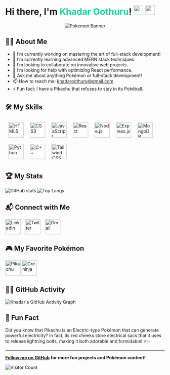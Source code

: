 # Hi there, I'm <span id="name" style="color: #1dd1a1;">Khadar Oothuru</span>! <img src="https://img.icons8.com/color/48/pikachu-pokemon.png" width="30" height="30" /> <img src="https://img.icons8.com/color/48/greninja.png" width="30" height="30" />

<div align="center">
    <img src="https://i.pinimg.com/originals/84/73/30/8473305740daf36cbbb6b2bba9257b83.gif" alt="Pokemon Banner"/>
</div>

## 🧑‍💻 About Me

- 🔭 I’m currently working on mastering the art of full-stack development!
- 🌱 I’m currently learning advanced MERN stack techniques.
- 👯 I’m looking to collaborate on innovative web projects.
- 🤔 I’m looking for help with optimizing React performance.
- 💬 Ask me about anything Pokémon or full-stack development!
- 📫 How to reach me: [khadaroothuru@gmail.com](mailto:khadaroothuru@gmail.com)
- ⚡ Fun fact: I have a Pikachu that refuses to stay in its Pokéball.

## 🛠️ My Skills

<div style="display: flex; flex-wrap: wrap;">
    <img src="https://cdn.iconscout.com/icon/free/png-256/html5-10-569380.png" alt="HTML5" width="48" height="48" style="margin: 10px;">
    <img src="https://cdn.iconscout.com/icon/free/png-256/css3-11-1175239.png" alt="CSS3" width="48" height="48" style="margin: 10px;">
    <img src="https://cdn.iconscout.com/icon/free/png-256/javascript-24-1174950.png" alt="JavaScript" width="48" height="48" style="margin: 10px;">
    <img src="https://cdn.iconscout.com/icon/free/png-256/react-1-282599.png" alt="React" width="48" height="48" style="margin: 10px;">
    <img src="https://cdn.iconscout.com/icon/free/png-256/node-js-1-1174935.png" alt="Node.js" width="48" height="48" style="margin: 10px;">
    <img src="https://cdn.iconscout.com/icon/free/png-256/express-4-1175029.png" alt="Express.js" width="48" height="48" style="margin: 10px;">
    <img src="https://cdn.iconscout.com/icon/free/png-256/mongodb-3-1175138.png" alt="MongoDB" width="48" height="48" style="margin: 10px;">
    <img src="https://cdn.iconscout.com/icon/free/png-256/python-21-569326.png" alt="Python" width="48" height="48" style="margin: 10px;">
    <img src="https://cdn.iconscout.com/icon/free/png-256/c-programming-569564.png" alt="C++" width="48" height="48" style="margin: 10px;">
    <img src="https://cdn.iconscout.com/icon/free/png-256/tailwind-css-1-1175259.png" alt="Tailwind CSS" width="48" height="48" style="margin: 10px;">
</div>

## 🏆 My Stats

![GitHub stats](https://github-readme-stats.vercel.app/api?username=khadar-oothuru&show_icons=true&theme=tokyonight)
![Top Langs](https://github-readme-stats.vercel.app/api/top-langs/?username=khadar-oothuru&layout=compact&theme=tokyonight)

## 📬 Connect with Me

<div style="display: flex; gap: 15px;">
    <a href="https://www.linkedin.com/in/khadar-oothuru-bb36882ab/"><img src="https://cdn.iconscout.com/icon/free/png-256/linkedin-42-1156321.png" alt="LinkedIn" width="48" height="48"></a>
    <a href="https://twitter.com/KhadarOothru"><img src="https://cdn.iconscout.com/icon/free/png-256/twitter-152-439579.png" alt="Twitter" width="48" height="48"></a>
    <a href="mailto:khadaroothuru@gmail.com"><img src="https://cdn.iconscout.com/icon/free/png-256/gmail-2981844-2476483.png" alt="Gmail" width="48" height="48"></a>
</div>

## 🎮 My Favorite Pokémon

<img src="https://img.icons8.com/color/48/000000/pikachu-pokemon.png" alt="Pikachu" width="48" height="48"> 
<img src="https://img.icons8.com/color/48/000000/greninja.png" alt="Greninja" width="48" height="48">

## 🐱‍🏍 GitHub Activity

![Khadar's GitHub Activity Graph](https://activity-graph.herokuapp.com/graph?username=khadar-oothuru&theme=tokyo-night)

## 🥳 Fun Fact

Did you know that Pikachu is an Electric-type Pokémon that can generate powerful electricity? In fact, its red cheeks store electrical sacs that it uses to release lightning bolts, making it both adorable and formidable! ⚡✨

---

**[Follow me on GitHub](https://github.com/khadar-oothuru) for more fun projects and Pokémon content!**

![Visitor Count](https://visitor-badge.laobi.icu/badge?page_id=khadar-oothuru.khadar-oothuru)
